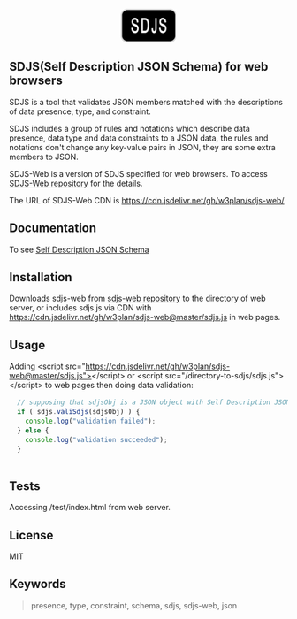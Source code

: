 <p align="center">
  <img width="100" height="60" src="/sdjs-logo.jpg">
</p>

## SDJS(Self Description JSON Schema) for web browsers

SDJS is a tool that validates JSON members matched with the descriptions of data presence, type, and constraint.

SDJS includes a group of rules and notations which describe data presence, data type and data constraints to a JSON data, the rules and notations don't change any key-value pairs in JSON, they are some extra members to JSON.

SDJS-Web is a version of SDJS specified for web browsers. To access [SDJS-Web repository](https://github.com/w3plan/sdjs-web "SDJS-Web") for the details.

The URL of SDJS-Web CDN is https://cdn.jsdelivr.net/gh/w3plan/sdjs-web/

## Documentation

To see [Self Description JSON Schema](https://www.w3plan.net/pfsdjs/ "SDJS documentation")


## Installation

Downloads sdjs-web from [sdjs-web repository](https://github.com/w3plan/sdjs-web "sdjs-web repository") to the directory of web server, or includes sdjs.js via CDN with https://cdn.jsdelivr.net/gh/w3plan/sdjs-web@master/sdjs.js in web pages.


## Usage

Adding &lt;script src="https://cdn.jsdelivr.net/gh/w3plan/sdjs-web@master/sdjs.js"></script&gt; or &lt;script src="/directory-to-sdjs/sdjs.js"&gt;&lt;/script&gt; to web pages then doing data validation:

```javascript
  // supposing that sdjsObj is a JSON object with Self Description JSON Schema
  if ( sdjs.valiSdjs(sdjsObj) ) {
    console.log("validation failed");
  } else {
    console.log("validation succeeded");
  }  
  
```


## Tests

Accessing /test/index.html from web server.


## License

MIT


## Keywords

> presence, type, constraint, schema, sdjs, sdjs-web, json

